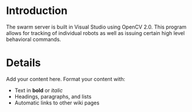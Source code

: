 # Introduction #
The swarm server is built in Visual Studio using OpenCV 2.0.   This program allows for tracking of individual robots as well as issuing certain high level behavioral commands.


# Details #

Add your content here.  Format your content with:
  * Text in **bold** or _italic_
  * Headings, paragraphs, and lists
  * Automatic links to other wiki pages